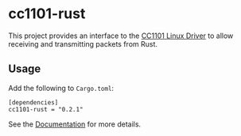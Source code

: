 # cc1101-rust

This project provides an interface to the [CC1101 Linux Driver](https://github.com/28757B2/cc1101-driver) to allow receiving and transmitting packets from Rust.

## Usage

Add the following to `Cargo.toml`:

    [dependencies]
    cc1101-rust = "0.2.1"


See the [Documentation](https://docs.rs/cc1101-rust) for more details.
